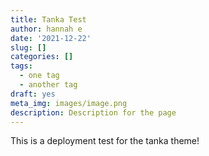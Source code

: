 ```yaml
---
title: Tanka Test
author: hannah e
date: '2021-12-22'
slug: []
categories: []
tags:
  - one tag
  - another tag
draft: yes
meta_img: images/image.png
description: Description for the page
---
```

This is a deployment test for the tanka theme!
